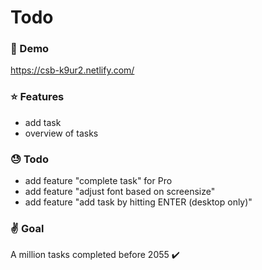 # Todo

### :rocket: Demo

https://csb-k9ur2.netlify.com/

### :star: Features

- add task
- overview of tasks

### :sweat: Todo

- add feature "complete task" for Pro
- add feature "adjust font based on screensize"
- add feature "add task by hitting ENTER (desktop only)"

### :v: Goal

A million tasks completed before 2055 :heavy_check_mark:
